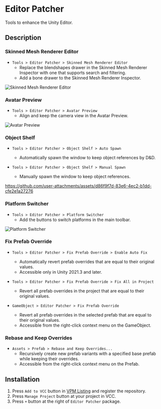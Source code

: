 # Editor Patcher
Tools to enhance the Unity Editor.

## Description

### Skinned Mesh Renderer Editor
- `Tools > Editor Patcher > Skinned Mesh Renderer Editor`
  - Replace the blendshapes drawer in the Skinned Mesh Renderer Inspector with one that supports search and filtering.
  - Add a bone drawer to the Skinned Mesh Renderer Inspector.

![Skinned Mesh Renderer Editor](https://github.com/user-attachments/assets/d39d6d9d-d5d4-46e6-a4b2-0e162e8c8eeb)

### Avatar Preview
- `Tools > Editor Patcher > Avatar Preview`
  - Align and keep the camera view in the Avatar Preview.

![Avatar Preview](https://github.com/user-attachments/assets/be76f2fc-9543-4051-bc8d-96eb8e4c0691)

### Object Shelf
- `Tools > Editor Patcher > Object Shelf > Auto Spawn`
  - Automatically spawn the window to keep object references by D&D.

- `Tools > Editor Patcher > Object Shelf > Manual Spawn`
  - Manually spawn the window to keep object references.

https://github.com/user-attachments/assets/d86f9f7d-83e6-4ec2-b1dd-cfe2e1a27276

### Platform Switcher
- `Tools > Editor Patcher > Platform Switcher`
  - Add the buttons to switch platforms in the main toolbar.

![Platform Switcher](https://github.com/user-attachments/assets/922b4b38-82f8-4ae8-b1ac-69c253eb4586)

### Fix Prefab Override
- `Tools > Editor Patcher > Fix Prefab Override > Enable Auto Fix`
  - Automatically revert prefab overrides that are equal to their original values. 
  - Accessible only in Unity 2021.3 and later.

- `Tools > Editor Patcher > Fix Prefab Override > Fix All in Project`
  - Revert all prefab overrides in the project that are equal to their original values.

- `GameObject > Editor Patcher > Fix Prefab Override`
  - Revert all prefab overrides in the selected prefab that are equal to their original values.
  - Accessible from the right-click context menu on the GameObject.

### Rebase and Keep Overrides
- `Assets > Prefab > Rebase and Keep Overrides...`
  - Recursively create new prefab variants with a specified base prefab while keeping their overrides.
  - Accessible from the right-click context menu on the Prefab.

## Installation
1. Press `Add to VCC` button in [VPM Listing](https://vpm.nekobako.net) and register the repository.
2. Press `Manage Project` button at your project in VCC.
4. Press `+` button at the right of `Editor Patcher` package.
